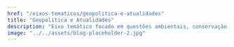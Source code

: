 ```yaml
---
href: "/eixos-tematicos/geopolitica-e-atualidades"
title: "Geopolítica e Atualidades"
description: "Eixo temático focado em questões ambientais, conservação da natureza e práticas sustentáveis."
image: "../../assets/blog-placeholder-2.jpg"
---
```

